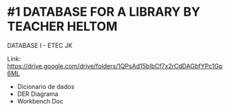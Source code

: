 # #1 DATABASE FOR A LIBRARY BY TEACHER HELTOM

DATABASE I - ETEC JK

Link: https://drive.google.com/drive/folders/1QPsAd15bIbCf7x2rCdDAGbfYPc1Gp6ML

* Dicionario de dados
* DER Diagrama 
* Workbench Doc
